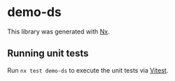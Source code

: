 # demo-ds

This library was generated with [Nx](https://nx.dev).

## Running unit tests

Run `nx test demo-ds` to execute the unit tests via [Vitest](https://vitest.dev/).
